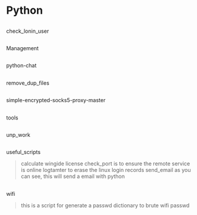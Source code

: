 # Python

##
check_lonin_user

##
Management

##
python-chat

##
remove_dup_files

##
simple-encrypted-socks5-proxy-master

##
tools

##
unp_work

##
useful_scripts
> calculate wingide license
> check_port is to ensure the remote service is online
> logtamter to erase the linux login records
> send_email  as you can see, this will send a email with python

##
wifi
> this is a script for generate a passwd dictionary to brute wifi passwd
